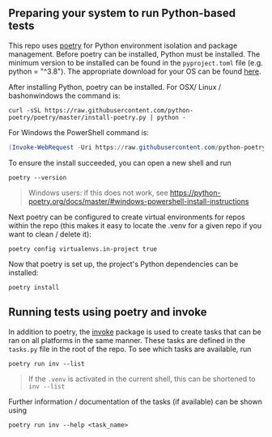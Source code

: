 ## Preparing your system to run Python-based tests

This repo uses [poetry](https://python-poetry.org/) for Python environment isolation and package management. Before poetry can be installed, Python must be installed. The minimum version to be
installed can be found in the `pyproject.toml` file (e.g. python = "^3.8"). The appropriate
download for your OS can be found [here](https://www.python.org/downloads/).

After installing Python, poetry can be installed. For OSX/ Linux / bashonwindows the command is:

```curl
curl -sSL https://raw.githubusercontent.com/python-poetry/poetry/master/install-poetry.py | python -
```

For Windows the PowerShell command is:

```powershell
(Invoke-WebRequest -Uri https://raw.githubusercontent.com/python-poetry/poetry/master/install-poetry.py -UseBasicParsing).Content | python -
```

To ensure the install succeeded, you can open a new shell and run
```
poetry --version
```
> Windows users: if this does not work, see https://python-poetry.org/docs/master/#windows-powershell-install-instructions

Next poetry can be configured to create virtual environments for repos within the repo
(this makes it easy to locate the .venv for a given repo if you want to clean / delete it):
```
poetry config virtualenvs.in-project true
```
Now that poetry is set up, the project's Python dependencies can be installed:
```
poetry install
```

## Running tests using poetry and invoke

In addition to poetry, the [invoke](http://www.pyinvoke.org/index.html) package is used to
create tasks that can be ran on all platforms in the same manner. These tasks are defined in
the `tasks.py` file in the root of the repo. To see which tasks are available, run
```
poetry run inv --list
```
> If the `.venv` is activated in the current shell, this can be shortened to `inv --list`


Further information / documentation of the tasks (if available) can be shown using
```
poetry run inv --help <task_name>
```
